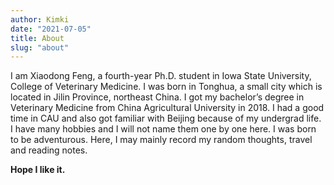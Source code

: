 ```yaml
---
author: Kimki
date: "2021-07-05"
title: About
slug: "about"
---
```


I am Xiaodong Feng, a fourth-year Ph.D. student in Iowa State University, College of Veterinary Medicine. I was born in Tonghua, a small city which is located in Jilin Province, northeast China. I got my bachelor’s degree in Veterinary Medicine from China Agricultural University in 2018. I had a good time in CAU and also got familiar with Beijing because of my undergrad life. I have many hobbies and I will not name them one by one here. I was born to be adventurous. Here, I may mainly record my random thoughts, travel and reading notes.

**Hope I like it.**

